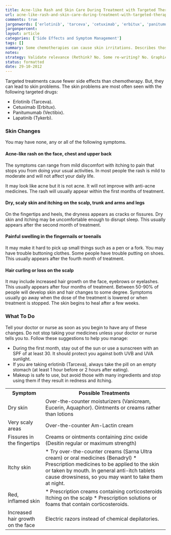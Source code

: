 ```yaml
---
title: Acne-like Rash and Skin Care During Treatment with Targeted Therapies
url: acne-like-rash-and-skin-care-during-treatment-with-targeted-therapies
comments: true
jargonwords: ['erlotinib', 'tarceva', 'cetuximab', 'erbitux', 'panitumumab', 'vectibix', 'lapatinib', 'tykerb', 'acne-like', 'itching', 'anti-acne', 'scaly', 'dryness', 'fissures', 'toenails', 'buttoning', 'uvb', 'uva', 'redness', 'trth', 'trtd', 'classthirddry', 'skintdtdover-the-counter', 'moisturizers', 'vanicream', 'eucerin', 'aquaphor', 'ointments', 'lotionstdtr', 'classthirdvery', 'areastdtdover-the-counter', 'am-lactin', 'tdtr', 'classthirdfissures', 'fingertipstdtdcreams', 'desitin', 'strengthtdtr', 'classthirditchy', 'skintdtd', 'sarna', 'benadryl', 'anti-itch', 'drowsiness', 'nighttdtr', 'classthirdred', 'inflamed', 'corticosteroids', 'foams', 'corticosteroidstdtr', 'classthirdinflammation', 'toenailstdtd', 'injure', 'secretions', 'diluted', 'watertdtr', 'classthirdincreased', 'facetdtdelectric', 'razors', 'depilatoriestdtr']
jargonpercent: 
layout: article
categories: ['Side Effects and Symptom Management']
tags: []
summary: Some chemotherapies can cause skin irritations. Describes those irritations and actions that the patient can take. 
notes:
strategy: Validate relevance (Rethink? No. Some re-writing? No. Graphics or diagrams? No. Photography? Yes. Podcast or audio? No. Video? Yes)
status: formatted  
date: 29-10-2012
---
```

Targeted treatments cause fewer side effects than chemotherapy. But, they can lead to skin problems. The skin problems are most often seen with the following targeted drugs:

* Erlotinib (Tarceva). 
* Cetuximab (Erbitux). 
* Panitumumab (Vectibix). 
* Lapatinib (Tykerb). 

### Skin Changes 
You may have none, any or all of the following symptoms.

#### Acne-like rash on the face, chest and upper back 
The symptoms can range from mild discomfort with itching to pain that stops you from doing your usual activities. In most people the rash is mild to moderate and will not affect your daily life. 

It may look like acne but it is not acne. It will not improve with anti-acne medicines. The rash will usually appear within the first months of treatment.

#### Dry, scaly skin and itching on the scalp, trunk and arms and legs 
On the fingertips and heels, the dryness appears as cracks or fissures. Dry skin and itching may be uncomfortable enough to disrupt sleep. This usually appears after the second month of treatment.

#### Painful swelling in the fingernails or toenails 
It may make it hard to pick up small things such as a pen or a fork. You may have trouble buttoning clothes. Some people have trouble putting on shoes. This usually appears after the fourth month of treatment.

#### Hair curling or loss on the scalp 
It may include increased hair growth on the face, eyebrows or eyelashes. This usually appears after four months of treatment. 
Between 50-90% of people will develop skin and hair changes to some degree. Symptoms usually go away when the dose of the treatment is lowered or when treatment is stopped. The skin begins to heal after a few weeks. 

### What To Do 
Tell your doctor or nurse as soon as you begin to have any of these changes. Do not stop taking your medicines unless your doctor or nurse tells you to. Follow these suggestions to help you manage:

* During the first month, stay out of the sun or use a sunscreen with an SPF of at least 30. It should protect you against both UVB and UVA sunlight. 
* If you are taking erlotinib (Tarceva), always take the pill on an empty stomach (at least 1 hour before or 2 hours after eating). 
* Makeup is safe to use, but avoid those with many ingredients and stop using them if they result in redness and itching. 

<table>
<tr><th class="third">Symptom</th><th>Possible Treatments</th></tr>
<tr><td class="third">Dry skin</td><td>Over-the-counter moisturizers (Vanicream, Eucerin, Aquaphor). Ointments or creams rather than lotions</td></tr>
<tr><td class="third">Very scaly areas</td><td>Over-the-counter Am-Lactin cream </td></tr>
<tr><td class="third">Fissures in the fingertips</td><td>Creams or ointments containing zinc oxide (Desitin regular or maximum strength)</td></tr>
<tr><td class="third">Itchy skin</td><td>
* Try over-the-counter creams (Sarna Ultra cream) or oral medicines (Benadryl) 
* Prescription medicines to be applied to the skin or taken by mouth. In general anti-itch tablets cause drowsiness, so you may want to take them at night.</td></tr>
<tr><td class="third">Red, inflamed skin</td><td>* Prescription creams containing corticosteroids
Itching on the scalp
* Prescription solutions or foams that contain corticosteroids.</td></tr>
<tr><td class="third>Inflammation around finger or toenails</td><td>
* Soft shoes 
* Avoid activities that could injure the fingers or toes 
* Prescription  topical antibiotics  silver nitrate to be applied every week. 
* If there is any sign of infection (pain, redness, secretions), soak fingers or toes every evening in a solution of white vinegar diluted in an equal amount of tap water</td></tr>
<tr><td class="third>Increased hair growth on the face</td><td>Electric razors instead of chemical depilatories.</td></tr>
</table>